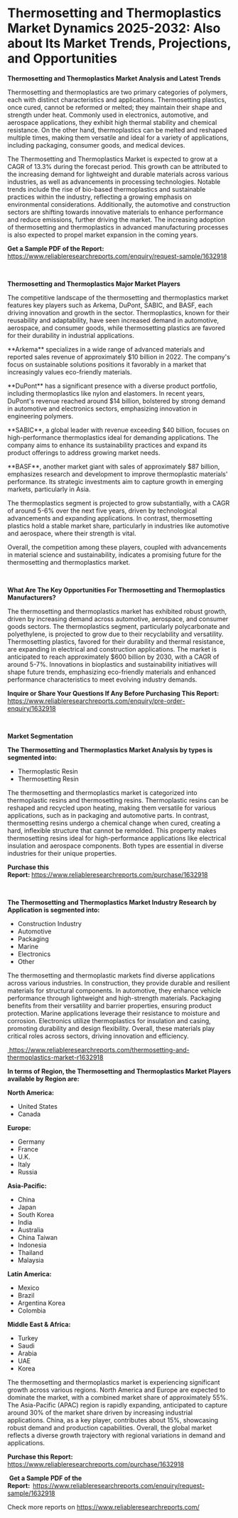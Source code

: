 <p><h1>Thermosetting and Thermoplastics Market Dynamics 2025-2032: Also about Its Market Trends, Projections, and Opportunities</h1></p><p><strong>Thermosetting and Thermoplastics Market Analysis and Latest Trends</strong></p>
<p><p>Thermosetting and thermoplastics are two primary categories of polymers, each with distinct characteristics and applications. Thermosetting plastics, once cured, cannot be reformed or melted; they maintain their shape and strength under heat. Commonly used in electronics, automotive, and aerospace applications, they exhibit high thermal stability and chemical resistance. On the other hand, thermoplastics can be melted and reshaped multiple times, making them versatile and ideal for a variety of applications, including packaging, consumer goods, and medical devices.</p><p>The Thermosetting and Thermoplastics Market is expected to grow at a CAGR of 13.3% during the forecast period. This growth can be attributed to the increasing demand for lightweight and durable materials across various industries, as well as advancements in processing technologies. Notable trends include the rise of bio-based thermoplastics and sustainable practices within the industry, reflecting a growing emphasis on environmental considerations. Additionally, the automotive and construction sectors are shifting towards innovative materials to enhance performance and reduce emissions, further driving the market. The increasing adoption of thermosetting and thermoplastics in advanced manufacturing processes is also expected to propel market expansion in the coming years.</p></p>
<p><strong>Get a Sample PDF of the Report:&nbsp;</strong> <a href="https://www.reliableresearchreports.com/enquiry/request-sample/1632918?utm_campaign=33&utm_medium=2&utm_source=Github&utm_content=ia&utm_term=30012025&utm_id=thermosetting-and-thermoplastics">https://www.reliableresearchreports.com/enquiry/request-sample/1632918</a></p>
<p>&nbsp;</p>
<p><strong>Thermosetting and Thermoplastics Major Market Players</strong></p>
<p><p>The competitive landscape of the thermosetting and thermoplastics market features key players such as Arkema, DuPont, SABIC, and BASF, each driving innovation and growth in the sector. Thermoplastics, known for their reusability and adaptability, have seen increased demand in automotive, aerospace, and consumer goods, while thermosetting plastics are favored for their durability in industrial applications.</p><p>**Arkema** specializes in a wide range of advanced materials and reported sales revenue of approximately $10 billion in 2022. The company's focus on sustainable solutions positions it favorably in a market that increasingly values eco-friendly materials.</p><p>**DuPont** has a significant presence with a diverse product portfolio, including thermoplastics like nylon and elastomers. In recent years, DuPont's revenue reached around $14 billion, bolstered by strong demand in automotive and electronics sectors, emphasizing innovation in engineering polymers.</p><p>**SABIC**, a global leader with revenue exceeding $40 billion, focuses on high-performance thermoplastics ideal for demanding applications. The company aims to enhance its sustainability practices and expand its product offerings to address growing market needs.</p><p>**BASF**, another market giant with sales of approximately $87 billion, emphasizes research and development to improve thermoplastic materials' performance. Its strategic investments aim to capture growth in emerging markets, particularly in Asia.</p><p>The thermoplastics segment is projected to grow substantially, with a CAGR of around 5-6% over the next five years, driven by technological advancements and expanding applications. In contrast, thermosetting plastics hold a stable market share, particularly in industries like automotive and aerospace, where their strength is vital.</p><p>Overall, the competition among these players, coupled with advancements in material science and sustainability, indicates a promising future for the thermosetting and thermoplastics market.</p></p>
<p>&nbsp;</p>
<p><strong>What Are The Key Opportunities For Thermosetting and Thermoplastics Manufacturers?</strong></p>
<p><p>The thermosetting and thermoplastics market has exhibited robust growth, driven by increasing demand across automotive, aerospace, and consumer goods sectors. The thermoplastics segment, particularly polycarbonate and polyethylene, is projected to grow due to their recyclability and versatility. Thermosetting plastics, favored for their durability and thermal resistance, are expanding in electrical and construction applications. The market is anticipated to reach approximately $600 billion by 2030, with a CAGR of around 5-7%. Innovations in bioplastics and sustainability initiatives will shape future trends, emphasizing eco-friendly materials and enhanced performance characteristics to meet evolving industry demands.</p></p>
<p><strong>Inquire or Share Your Questions If Any Before Purchasing This Report:</strong> <a href="https://www.reliableresearchreports.com/enquiry/pre-order-enquiry/1632918?utm_campaign=33&utm_medium=2&utm_source=Github&utm_content=ia&utm_term=30012025&utm_id=thermosetting-and-thermoplastics">https://www.reliableresearchreports.com/enquiry/pre-order-enquiry/1632918</a></p>
<p>&nbsp;</p>
<p><strong>Market Segmentation</strong></p>
<p><strong>The Thermosetting and Thermoplastics Market Analysis by types is segmented into:</strong></p>
<p><ul><li>Thermoplastic Resin</li><li>Thermosetting Resin</li></ul></p>
<p><p>The thermosetting and thermoplastics market is categorized into thermoplastic resins and thermosetting resins. Thermoplastic resins can be reshaped and recycled upon heating, making them versatile for various applications, such as in packaging and automotive parts. In contrast, thermosetting resins undergo a chemical change when cured, creating a hard, inflexible structure that cannot be remolded. This property makes thermosetting resins ideal for high-performance applications like electrical insulation and aerospace components. Both types are essential in diverse industries for their unique properties.</p></p>
<p><strong>Purchase this Report:&nbsp;</strong><a href="https://www.reliableresearchreports.com/purchase/1632918?utm_campaign=33&utm_medium=2&utm_source=Github&utm_content=ia&utm_term=30012025&utm_id=thermosetting-and-thermoplastics">https://www.reliableresearchreports.com/purchase/1632918</a></p>
<p>&nbsp;</p>
<p><strong>The Thermosetting and Thermoplastics Market Industry Research by Application is segmented into:</strong></p>
<p><ul><li>Construction Industry</li><li>Automotive</li><li>Packaging</li><li>Marine</li><li>Electronics</li><li>Other</li></ul></p>
<p><p>The thermosetting and thermoplastic markets find diverse applications across various industries. In construction, they provide durable and resilient materials for structural components. In automotive, they enhance vehicle performance through lightweight and high-strength materials. Packaging benefits from their versatility and barrier properties, ensuring product protection. Marine applications leverage their resistance to moisture and corrosion. Electronics utilize thermoplastics for insulation and casing, promoting durability and design flexibility. Overall, these materials play critical roles across sectors, driving innovation and efficiency.</p></p>
<p><a href="https://www.reliableresearchreports.com/thermosetting-and-thermoplastics-market-r1632918?utm_campaign=33&utm_medium=2&utm_source=Github&utm_content=ia&utm_term=30012025&utm_id=thermosetting-and-thermoplastics">&nbsp;https://www.reliableresearchreports.com/thermosetting-and-thermoplastics-market-r1632918</a></p>
<p><strong>In terms of Region, the Thermosetting and Thermoplastics Market Players available by Region are:</strong></p>
<p>
    <p> <strong> North America: </strong>
        <ul>
            <li>United States</li>
            <li>Canada</li>
        </ul>
        </p> 
    <p> <strong> Europe: </strong>
        <ul>
            <li>Germany</li>
            <li>France</li>
            <li>U.K.</li>
            <li>Italy</li>
            <li>Russia</li>
        </ul>
        </p> 
    <p> <strong> Asia-Pacific: </strong>
        <ul>
            <li>China</li>
            <li>Japan</li>
            <li>South Korea</li>
            <li>India</li>
            <li>Australia</li>
            <li>China Taiwan</li>
            <li>Indonesia</li>
            <li>Thailand</li>
            <li>Malaysia</li>
        </ul>
        </p> 
    <p> <strong> Latin America: </strong>
        <ul>
            <li>Mexico</li>
            <li>Brazil</li>
            <li>Argentina Korea</li>
            <li>Colombia</li>
        </ul>
        </p> 
    <p> <strong> Middle East & Africa: </strong>
        <ul>
            <li>Turkey</li>
            <li>Saudi</li>
            <li>Arabia</li>
            <li>UAE</li>
            <li>Korea</li>
        </ul>
    </p>
    </p>
<p><p>The thermosetting and thermoplastics market is experiencing significant growth across various regions. North America and Europe are expected to dominate the market, with a combined market share of approximately 55%. The Asia-Pacific (APAC) region is rapidly expanding, anticipated to capture around 30% of the market share driven by increasing industrial applications. China, as a key player, contributes about 15%, showcasing robust demand and production capabilities. Overall, the global market reflects a diverse growth trajectory with regional variations in demand and applications.</p></p>
<p><strong>Purchase this Report: </strong><a href="https://www.reliableresearchreports.com/purchase/1632918?utm_campaign=33&utm_medium=2&utm_source=Github&utm_content=ia&utm_term=30012025&utm_id=thermosetting-and-thermoplastics">https://www.reliableresearchreports.com/purchase/1632918</a></p>
<p>&nbsp;<strong>Get a Sample PDF of the Report:&nbsp;&nbsp;</strong><a href="https://www.reliableresearchreports.com/enquiry/request-sample/1632918?utm_campaign=33&utm_medium=2&utm_source=Github&utm_content=ia&utm_term=30012025&utm_id=thermosetting-and-thermoplastics">https://www.reliableresearchreports.com/enquiry/request-sample/1632918</a></p>
<p><strong></strong></p>
<p>Check more reports on <a href="https://www.reliableresearchreports.com/?utm_campaign=33&utm_medium=2&utm_source=Github&utm_content=ia&utm_term=30012025&utm_id=thermosetting-and-thermoplastics">https://www.reliableresearchreports.com/</a></p>